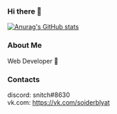 ### Hi there 👋

[![Anurag's GitHub stats](https://github-readme-stats.vercel.app/api?username=s1d3r&show_icons=true&theme=tokyonight)](https://github.com/anuraghazra/github-readme-stats)

### About Me

Web Developer 🤔

### Contacts

discord: snitch#8630  
vk.com: https://vk.com/soiderblyat  
